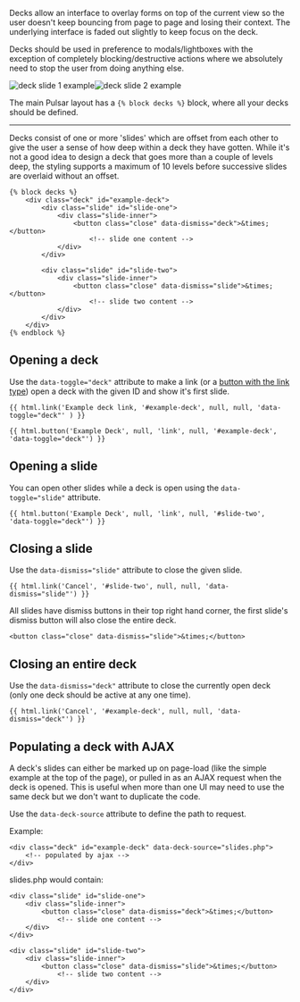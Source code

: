 Decks allow an interface to overlay forms on top of the current view so the user doesn't keep bouncing from page to page and losing their context. The underlying interface is faded out slightly to keep focus on the deck.

Decks should be used in preference to modals/lightboxes with the exception of completely blocking/destructive actions where we absolutely need to stop the user from doing anything else.

![deck slide 1 example](http://pulsar.dev/app/docs/images/modules_deck-slide_1.png)![deck slide 2 example](http://pulsar.dev/app/docs/images/modules_deck-slide_2.png)

The main Pulsar layout has a `{% block decks %}` block, where all your decks should be defined.

----

Decks consist of one or more 'slides' which are offset from each other to give the user a sense of how deep within a deck they have gotten. While it's not a good idea to design a deck that goes more than a couple of levels deep, the styling supports a maximum of 10 levels before successive slides are overlaid without an offset.

    {% block decks %}
        <div class="deck" id="example-deck">
            <div class="slide" id="slide-one">
                <div class="slide-inner">
                    <button class="close" data-dismiss="deck">&times;</button>
                        <!-- slide one content -->
                </div>
            </div>

            <div class="slide" id="slide-two">
                <div class="slide-inner">
                    <button class="close" data-dismiss="slide">&times;</button>
                        <!-- slide two content -->
                </div>
            </div>
        </div>
    {% endblock %}

## Opening a deck

Use the `data-toggle="deck"` attribute to make a link (or a [button with the link type](../HTML_helper/Buttons)) open a deck with the given ID and show it's first slide.

    {{ html.link('Example deck link, '#example-deck', null, null, 'data-toggle="deck"' ) }}

    {{ html.button('Example Deck', null, 'link', null, '#example-deck', 'data-toggle="deck"') }}


## Opening a slide

You can open other slides while a deck is open using the `data-toggle="slide"` attribute.

    {{ html.button('Example Deck', null, 'link', null, '#slide-two', 'data-toggle="deck"') }}

## Closing a slide

Use the `data-dismiss="slide"` attribute to close the given slide.

    {{ html.link('Cancel', '#slide-two', null, null, 'data-dismiss="slide"') }}

All slides have dismiss buttons in their top right hand corner, the first slide's dismiss button will also close the entire deck.

    <button class="close" data-dismiss="slide">&times;</button>

## Closing an entire deck

Use the `data-dismiss="deck"` attribute to close the currently open deck (only one deck should be active at any one time).

    {{ html.link('Cancel', '#example-deck', null, null, 'data-dismiss="deck"') }}

## Populating a deck with AJAX

A deck's slides can either be marked up on page-load (like the simple example at the top of the page), or pulled in as an AJAX request when the deck is opened. This is useful when more than one UI may need to use the same deck but we don't want to duplicate the code.

Use the `data-deck-source` attribute to define the path to request.

Example:

    <div class="deck" id="example-deck" data-deck-source="slides.php">
        <!-- populated by ajax -->
    </div>

slides.php would contain:

    <div class="slide" id="slide-one">
        <div class="slide-inner">
            <button class="close" data-dismiss="deck">&times;</button>
                <!-- slide one content -->
        </div>
    </div>

    <div class="slide" id="slide-two">
        <div class="slide-inner">
            <button class="close" data-dismiss="slide">&times;</button>
                <!-- slide two content -->
        </div>
    </div>

